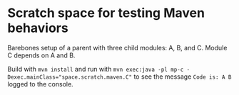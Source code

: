 # Scratch space for testing Maven behaviors

Barebones setup of a parent with three child modules: A, B, and C. Module C depends on A and B.

Build with `mvn install` and run with `mvn exec:java -pl mp-c -Dexec.mainClass="space.scratch.maven.C"`
to see the message `Code is: A B` logged to the console.
